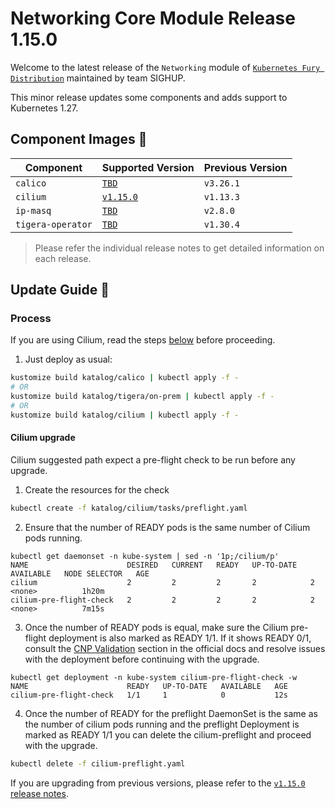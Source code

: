 # Networking Core Module Release 1.15.0

Welcome to the latest release of the `Networking` module of [`Kubernetes Fury Distribution`](https://github.com/sighupio/fury-distribution) maintained by team SIGHUP.

This minor release updates some components and adds support to Kubernetes 1.27.

## Component Images 🚢

| Component         | Supported Version                                                                | Previous Version |
| ----------------- | -------------------------------------------------------------------------------- | ---------------- |
| `calico`          | [`TBD`](https://projectcalico.docs.tigera.io/archive/v3.26/release-notes/)   | `v3.26.1`        |
| `cilium`          | [`v1.15.0`](https://github.com/cilium/cilium/releases/tag/v1.13.1)               | `v1.13.3`        |
| `ip-masq`         | [`TBD`](https://github.com/kubernetes-sigs/ip-masq-agent/releases/tag/v2.5.0) | `v2.8.0`       |
| `tigera-operator` | [`TBD`](https://github.com/tigera/operator/releases/tag/v1.30.4)             | `v1.30.4`        |

> Please refer the individual release notes to get detailed information on each release.

## Update Guide 🦮

### Process

If you are using Cilium, read the steps [below](#cilium-upgrade) before proceeding.

1. Just deploy as usual:

```bash
kustomize build katalog/calico | kubectl apply -f -
# OR
kustomize build katalog/tigera/on-prem | kubectl apply -f -
# OR
kustomize build katalog/cilium | kubectl apply -f -
```

#### Cilium upgrade
Cilium suggested path expect a pre-flight check to be run before any upgrade.

1. Create the resources for the check
```bash
kubectl create -f katalog/cilium/tasks/preflight.yaml
```

2. Ensure that the number of READY pods is the same number of Cilium pods running.
```text
kubectl get daemonset -n kube-system | sed -n '1p;/cilium/p'
NAME                      DESIRED   CURRENT   READY   UP-TO-DATE   AVAILABLE   NODE SELECTOR   AGE
cilium                    2         2         2       2            2           <none>          1h20m
cilium-pre-flight-check   2         2         2       2            2           <none>          7m15s
```

3. Once the number of READY pods is equal, make sure the Cilium pre-flight deployment is also marked as READY 1/1.
If it shows READY 0/1, consult the [CNP Validation](https://docs.cilium.io/en/stable/operations/upgrade/#cnp-validation) section in the official docs and resolve issues with the deployment before continuing with the upgrade.
```text
kubectl get deployment -n kube-system cilium-pre-flight-check -w
NAME                      READY   UP-TO-DATE   AVAILABLE   AGE
cilium-pre-flight-check   1/1     1            0           12s
```

4. Once the number of READY for the preflight DaemonSet is the same as the number of cilium pods running and the preflight Deployment is marked as READY 1/1 you can delete the cilium-preflight and proceed with the upgrade.
```bash
kubectl delete -f cilium-preflight.yaml
```


If you are upgrading from previous versions, please refer to the [`v1.15.0` release notes](https://github.com/sighupio/fury-kubernetes-networking/releases/tag/v1.14.0).
